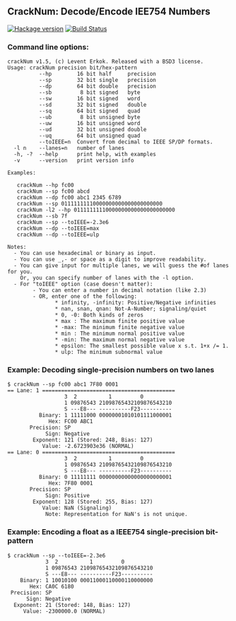 ## CrackNum: Decode/Encode IEE754 Numbers

[![Hackage version](http://img.shields.io/hackage/v/crackNum.svg?label=Hackage)](http://hackage.haskell.org/package/crackNum)
[![Build Status](http://img.shields.io/travis/LeventErkok/crackNum.svg?label=Build)](http://travis-ci.org/LeventErkok/crackNum)

### Command line options:

    crackNum v1.5, (c) Levent Erkok. Released with a BSD3 license.
    Usage: crackNum precision bit/hex-pattern
              --hp        16 bit half     precision
              --sp        32 bit single   precision
              --dp        64 bit double   precision
              --sb         8 bit signed   byte
              --sw        16 bit signed   word
              --sd        32 bit signed   double
              --sq        64 bit signed   quad
              --ub         8 bit unsigned byte
              --uw        16 bit unsigned word
              --ud        32 bit unsigned double
              --uq        64 bit unsigned quad
              --toIEEE=n  Convert from decimal to IEEE SP/DP formats.
      -l n    --lanes=n   number of lanes
      -h, -?  --help      print help, with examples
      -v      --version   print version info
    
    Examples:
    
       crackNum --hp fc00
       crackNum --sp fc00 abcd
       crackNum --dp fc00 abc1 2345 6789
       crackNum --sp 01111111110000000000000000000000
       crackNum -l2 --hp 01111111110000000000000000000000
       crackNum --sb 7f
       crackNum --sp --toIEEE=-2.3e6
       crackNum --dp --toIEEE=max
       crackNum --dp --toIEEE=ulp
    
    Notes:
      - You can use hexadecimal or binary as input.
      - You can use _,- or space as a digit to improve readability.
      - You can give input for multiple lanes, we will guess the #of lanes for you.
        Or, you can specify number of lanes with the -l option.
      - For "toIEEE" option (case doesn't matter):
            - You can enter a number in decimal notation (like 2.3)
            - OR, enter one of the following:
                   * infinity, -infinity: Positive/Negative infinities
                   * nan, snan, qnan: Not-A-Number; signaling/quiet
                   * 0, -0: Both kinds of zeros
                   * max : The maximum finite positive value
                   * -max: The minimum finite negative value
                   * min : The minimum normal positive value
                   * -min: The maximum normal negative value
                   * epsilon: The smallest possible value x s.t. 1+x /= 1.
                   * ulp: The minimum subnormal value

### Example: Decoding single-precision numbers on two lanes

    $ crackNum --sp fc00 abc1 7F80 0001
    == Lane: 1 ==========================================
                      3  2          1         0
                      1 09876543 21098765432109876543210
                      S ---E8--- ----------F23----------
              Binary: 1 11111000 00000001010101111000001
                 Hex: FC00 ABC1
           Precision: SP
                Sign: Negative
            Exponent: 121 (Stored: 248, Bias: 127)
               Value: -2.6723903e36 (NORMAL)
    == Lane: 0 ==========================================
                      3  2          1         0
                      1 09876543 21098765432109876543210
                      S ---E8--- ----------F23----------
              Binary: 0 11111111 00000000000000000000001
                 Hex: 7F80 0001
           Precision: SP
                Sign: Positive
            Exponent: 128 (Stored: 255, Bias: 127)
               Value: NaN (Signaling)
                Note: Representation for NaN's is not unique.

### Example: Encoding a float as a IEEE754 single-precision bit-pattern

    $ crackNum --sp --toIEEE=-2.3e6
                3  2          1         0
                1 09876543 21098765432109876543210
                S ---E8--- ----------F23----------
        Binary: 1 10010100 00011000110000110000000
           Hex: CA0C 6180
     Precision: SP
          Sign: Negative
      Exponent: 21 (Stored: 148, Bias: 127)
         Value: -2300000.0 (NORMAL)

